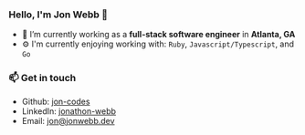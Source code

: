 ### Hello, I'm Jon Webb 👋

- 🔭 I’m currently working as a **full-stack software engineer** in **Atlanta, GA**
- ⚙️ I'm currently enjoying working with: `Ruby`, `Javascript/Typescript`, and `Go`

### 📫 Get in touch

- Github: [jon-codes](https://github.com/jon-codes)
- LinkedIn: [jonathon-webb](https://www.linkedin.com/in/jonathon-webb/)
- Email: [jon@jonwebb.dev](mailto:jon@jonwebb.dev)
